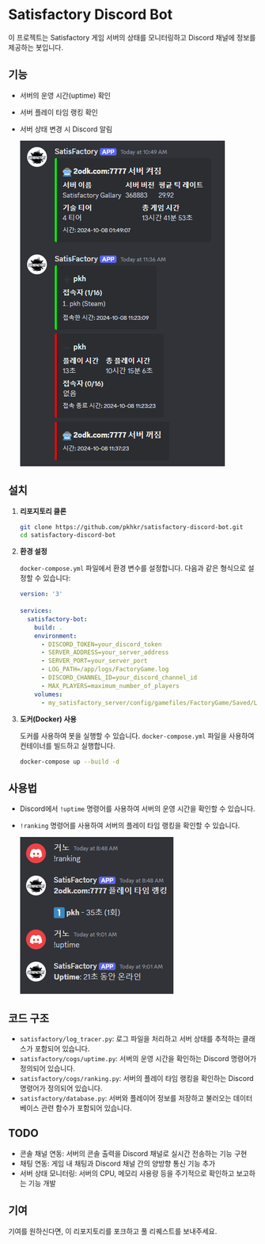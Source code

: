 # Satisfactory Discord Bot

이 프로젝트는 Satisfactory 게임 서버의 상태를 모니터링하고 Discord 채널에 정보를 제공하는 봇입니다.

## 기능

- 서버의 운영 시간(uptime) 확인
- 서버 플레이 타임 랭킹 확인
- 서버 상태 변경 시 Discord 알림

  ![1728002325163](image/README/1728002325163.png)

## 설치

1. **리포지토리 클론**

   ```bash
   git clone https://github.com/pkhkr/satisfactory-discord-bot.git
   cd satisfactory-discord-bot
   ```
2. **환경 설정**

   `docker-compose.yml` 파일에서 환경 변수를 설정합니다. 다음과 같은 형식으로 설정할 수 있습니다:

   ```yaml
   version: '3'

   services:
     satisfactory-bot:
       build: .
       environment:
         - DISCORD_TOKEN=your_discord_token
         - SERVER_ADDRESS=your_server_address
         - SERVER_PORT=your_server_port
         - LOG_PATH=/app/logs/FactoryGame.log
         - DISCORD_CHANNEL_ID=your_discord_channel_id
         - MAX_PLAYERS=maximum_number_of_players
       volumes:
         - my_satisfactory_server/config/gamefiles/FactoryGame/Saved/Logs:/app/logs:ro
   ```
3. **도커(Docker) 사용**

   도커를 사용하여 봇을 실행할 수 있습니다. `docker-compose.yml` 파일을 사용하여 컨테이너를 빌드하고 실행합니다.

   ```bash
   docker-compose up --build -d
   ```

## 사용법

- Discord에서 `!uptime` 명령어를 사용하여 서버의 운영 시간을 확인할 수 있습니다.
- `!ranking` 명령어를 사용하여 서버의 플레이 타임 랭킹을 확인할 수 있습니다.

  ![1728002269895](image/README/1728002269895.png)

## 코드 구조

- `satisfactory/log_tracer.py`: 로그 파일을 처리하고 서버 상태를 추적하는 클래스가 포함되어 있습니다.
- `satisfactory/cogs/uptime.py`: 서버의 운영 시간을 확인하는 Discord 명령어가 정의되어 있습니다.
- `satisfactory/cogs/ranking.py`: 서버의 플레이 타임 랭킹을 확인하는 Discord 명령어가 정의되어 있습니다.
- `satisfactory/database.py`: 서버와 플레이어 정보를 저장하고 불러오는 데이터베이스 관련 함수가 포함되어 있습니다.

## TODO

- 콘솔 채널 연동: 서버의 콘솔 출력을 Discord 채널로 실시간 전송하는 기능 구현
- 채팅 연동: 게임 내 채팅과 Discord 채널 간의 양방향 통신 기능 추가
- 서버 상태 모니터링: 서버의 CPU, 메모리 사용량 등을 주기적으로 확인하고 보고하는 기능 개발

## 기여

기여를 원하신다면, 이 리포지토리를 포크하고 풀 리퀘스트를 보내주세요.
